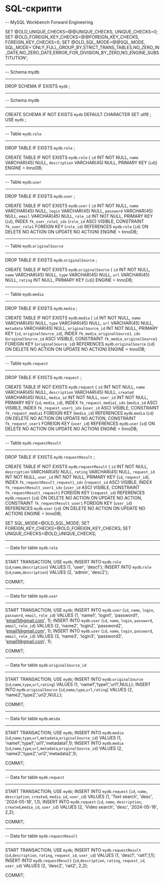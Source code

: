 # SQL-скрипти

-- MySQL Workbench Forward Engineering

SET @OLD_UNIQUE_CHECKS=@@UNIQUE_CHECKS, UNIQUE_CHECKS=0;
SET @OLD_FOREIGN_KEY_CHECKS=@@FOREIGN_KEY_CHECKS, FOREIGN_KEY_CHECKS=0;
SET @OLD_SQL_MODE=@@SQL_MODE, SQL_MODE='ONLY_FULL_GROUP_BY,STRICT_TRANS_TABLES,NO_ZERO_IN_DATE,NO_ZERO_DATE,ERROR_FOR_DIVISION_BY_ZERO,NO_ENGINE_SUBSTITUTION';

-- -----------------------------------------------------
-- Schema mydb
-- -----------------------------------------------------
DROP SCHEMA IF EXISTS `mydb` ;

-- -----------------------------------------------------
-- Schema mydb
-- -----------------------------------------------------
CREATE SCHEMA IF NOT EXISTS `mydb` DEFAULT CHARACTER SET utf8 ;
USE `mydb` ;

-- -----------------------------------------------------
-- Table `mydb`.`role`
-- -----------------------------------------------------
DROP TABLE IF EXISTS `mydb`.`role` ;

CREATE TABLE IF NOT EXISTS `mydb`.`role` (
`id` INT NOT NULL,
`name` VARCHAR(45) NULL,
`description` VARCHAR(45) NULL,
PRIMARY KEY (`id`))
ENGINE = InnoDB;


-- -----------------------------------------------------
-- Table `mydb`.`user`
-- -----------------------------------------------------
DROP TABLE IF EXISTS `mydb`.`user` ;

CREATE TABLE IF NOT EXISTS `mydb`.`user` (
`id` INT NOT NULL,
`name` VARCHAR(45) NULL,
`login` VARCHAR(45) NULL,
`password` VARCHAR(45) NULL,
`email` VARCHAR(45) NULL,
`role_id` INT NOT NULL,
PRIMARY KEY (`id`),
INDEX `fk_user_role1_idx` (`role_id` ASC) VISIBLE,
CONSTRAINT `fk_user_role1`
FOREIGN KEY (`role_id`)
REFERENCES `mydb`.`role` (`id`)
ON DELETE NO ACTION
ON UPDATE NO ACTION)
ENGINE = InnoDB;


-- -----------------------------------------------------
-- Table `mydb`.`originalSource`
-- -----------------------------------------------------
DROP TABLE IF EXISTS `mydb`.`originalSource` ;

CREATE TABLE IF NOT EXISTS `mydb`.`originalSource` (
`id` INT NOT NULL,
`name` VARCHAR(45) NULL,
`type` VARCHAR(45) NULL,
`url` VARCHAR(45) NULL,
`rating` INT NULL,
PRIMARY KEY (`id`))
ENGINE = InnoDB;


-- -----------------------------------------------------
-- Table `mydb`.`media`
-- -----------------------------------------------------
DROP TABLE IF EXISTS `mydb`.`media` ;

CREATE TABLE IF NOT EXISTS `mydb`.`media` (
`id` INT NOT NULL,
`name` VARCHAR(45) NULL,
`type` VARCHAR(45) NULL,
`url` VARCHAR(45) NULL,
`metadata` VARCHAR(45) NULL,
`originalSource_id` INT NOT NULL,
PRIMARY KEY (`id`, `originalSource_id`),
INDEX `fk_media_originalSource1_idx` (`originalSource_id` ASC) VISIBLE,
CONSTRAINT `fk_media_originalSource1`
FOREIGN KEY (`originalSource_id`)
REFERENCES `mydb`.`originalSource` (`id`)
ON DELETE NO ACTION
ON UPDATE NO ACTION)
ENGINE = InnoDB;


-- -----------------------------------------------------
-- Table `mydb`.`request`
-- -----------------------------------------------------
DROP TABLE IF EXISTS `mydb`.`request` ;

CREATE TABLE IF NOT EXISTS `mydb`.`request` (
`id` INT NOT NULL,
`name` VARCHAR(45) NULL,
`description` VARCHAR(45) NULL,
`created` VARCHAR(45) NULL,
`media_id` INT NOT NULL,
`user_id` INT NOT NULL,
PRIMARY KEY (`id`, `media_id`),
INDEX `fk_request_media1_idx` (`media_id` ASC) VISIBLE,
INDEX `fk_request_user1_idx` (`user_id` ASC) VISIBLE,
CONSTRAINT `fk_request_media1`
FOREIGN KEY (`media_id`)
REFERENCES `mydb`.`media` (`id`)
ON DELETE NO ACTION
ON UPDATE NO ACTION,
CONSTRAINT `fk_request_user1`
FOREIGN KEY (`user_id`)
REFERENCES `mydb`.`user` (`id`)
ON DELETE NO ACTION
ON UPDATE NO ACTION)
ENGINE = InnoDB;


-- -----------------------------------------------------
-- Table `mydb`.`requestResult`
-- -----------------------------------------------------
DROP TABLE IF EXISTS `mydb`.`requestResult` ;

CREATE TABLE IF NOT EXISTS `mydb`.`requestResult` (
`id` INT NOT NULL,
`description` VARCHAR(45) NULL,
`rating` VARCHAR(45) NULL,
`request_id` INT NOT NULL,
`user_id` INT NOT NULL,
PRIMARY KEY (`id`, `request_id`),
INDEX `fk_requestResult_request1_idx` (`request_id` ASC) VISIBLE,
INDEX `fk_requestResult_user1_idx` (`user_id` ASC) VISIBLE,
CONSTRAINT `fk_requestResult_request1`
FOREIGN KEY (`request_id`)
REFERENCES `mydb`.`request` (`id`)
ON DELETE NO ACTION
ON UPDATE NO ACTION,
CONSTRAINT `fk_requestResult_user1`
FOREIGN KEY (`user_id`)
REFERENCES `mydb`.`user` (`id`)
ON DELETE NO ACTION
ON UPDATE NO ACTION)
ENGINE = InnoDB;


SET SQL_MODE=@OLD_SQL_MODE;
SET FOREIGN_KEY_CHECKS=@OLD_FOREIGN_KEY_CHECKS;
SET UNIQUE_CHECKS=@OLD_UNIQUE_CHECKS;


-- -----------------------------------------------------
-- Data for table `mydb`.`role`
-- -----------------------------------------------------
START TRANSACTION;
USE `mydb`;
INSERT INTO `mydb`.`role` (`id`,`name`,`description`) VALUES (1, 'user', 'desc1');
INSERT INTO `mydb`.`role` (`id`,`name`,`description`) VALUES (2, 'admin', 'desc2');

COMMIT;

-- -----------------------------------------------------
-- Data for table `mydb`.`user`
-- -----------------------------------------------------
START TRANSACTION;
USE `mydb`;
INSERT INTO `mydb`.`user` (`id`, `name`, `login`, `password`, `email`, `role_id`) VALUES (1, 'name1', 'login1', 'password1', 'email1@gmail.com', 1);
INSERT INTO `mydb`.`user` (`id`, `name`, `login`, `password`, `email`, `role_id`) VALUES (2, 'name2', 'login2', 'password2', 'email1@gmail.com', 1);
INSERT INTO `mydb`.`user` (`id`, `name`, `login`, `password`, `email`, `role_id`) VALUES (3, 'name3', 'login3', 'password3', 'email1@gmail.com', 1);

COMMIT;

-- -----------------------------------------------------
-- Data for table `mydb`.`originalSource_id`
-- -----------------------------------------------------
START TRANSACTION;
USE `mydb`;
INSERT INTO `mydb`.`originalSource` (`id`,`name`,`type`,`url`,`rating`) VALUES (1, 'name1','type1','url1',NULL);
INSERT INTO `mydb`.`originalSource` (`id`,`name`,`type`,`url`,`rating`) VALUES (2, 'name2','type2','url2',NULL);

COMMIT;

-- -----------------------------------------------------
-- Data for table `mydb`.`meida`
-- -----------------------------------------------------
START TRANSACTION;
USE `mydb`;
INSERT INTO `mydb`.`media` (`id`,`name`,`type`,`url`,`metadata`,`originalSource_id`) VALUES (1, 'name1','type1','url1','metadata1',1);
INSERT INTO `mydb`.`media` (`id`,`name`,`type`,`url`,`metadata`,`originalSource_id`) VALUES (2,  'name2','type2','url2','metadata2',1);

COMMIT;


-- -----------------------------------------------------
-- Data for table `mydb`.`request`
-- -----------------------------------------------------
START TRANSACTION;
USE `mydb`;
INSERT INTO `mydb`.`request` (`id`, `name`, `description`, `created`, `media_id`, `user_id`) VALUES (1, 'Text search', 'desc', '2024-05-18', 1,1);
INSERT INTO `mydb`.`request` (`id`, `name`, `description`, `created`,`media_id`, `user_id`) VALUES (2, 'Video search', 'desc', '2024-05-18', 2,2);


COMMIT;

-- -----------------------------------------------------
-- Data for table `mydb`.`requestResult`
-- -----------------------------------------------------
START TRANSACTION;
USE `mydb`;
INSERT INTO `mydb`.`requestResult` (`id`,`description`, `rating`, `request_id`, `user_id`) VALUES (1, 'desc1', 'rait1',1,1);
INSERT INTO `mydb`.`requestResult` (`id`,`description`, `rating`, `request_id`, `user_id`) VALUES (2, 'desc2', 'rait2', 2,2);

COMMIT;


